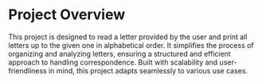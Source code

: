 # Project Overview

This project is designed to read a letter provided by the user and print all letters up to the given one in alphabetical order. It simplifies the process of organizing and analyzing letters, ensuring a structured and efficient approach to handling correspondence. Built with scalability and user-friendliness in mind, this project adapts seamlessly to various use cases.
